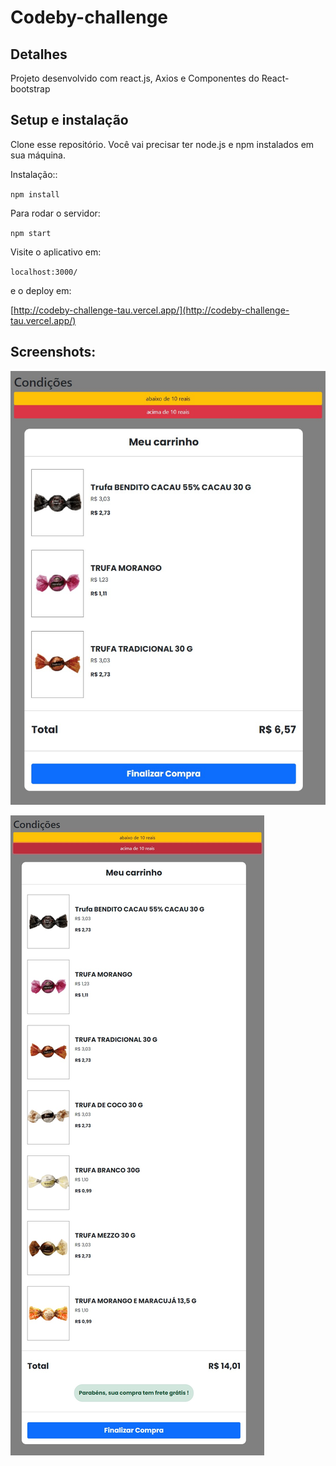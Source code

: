 # Codeby-challenge

## Detalhes
Projeto desenvolvido com react.js, Axios e Componentes do React-bootstrap

## Setup e instalação

Clone esse repositório. Você vai precisar ter node.js e npm instalados em sua máquina.

Instalação::

`npm install`  

Para rodar o servidor:

`npm start`  

Visite o aplicativo em:

`localhost:3000/`  

e o deploy em:

[http://codeby-challenge-tau.vercel.app/](http://codeby-challenge-tau.vercel.app/)


## Screenshots:
![enter image description here](https://raw.githubusercontent.com/wberilo/Codeby-challenge/master/screenshot1.jpg)

![enter image description here](https://raw.githubusercontent.com/wberilo/Codeby-challenge/master/screenshot2.jpg)
